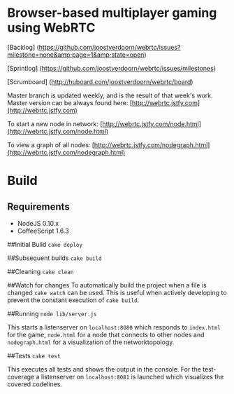 # Browser-based multiplayer gaming using WebRTC

[Backlog] (https://github.com/joostverdoorn/webrtc/issues?milestone=none&amp;page=1&amp;state=open)

[Sprintlog] (https://github.com/joostverdoorn/webrtc/issues/milestones)

[Scrumboard] (http://huboard.com/joostverdoorn/webrtc/board)

Master branch is updated weekly, and is the result of that week's work.
Master version can be always found here:
[http://webrtc.jstfy.com](http://webrtc.jstfy.com)

To start a new node in network:
[http://webrtc.jstfy.com/node.html](http://webrtc.jstfy.com/node.html)

To view a graph of all nodes:
[http://webrtc.jstfy.com/nodegraph.html](http://webrtc.jstfy.com/nodegraph.html)

# Build
## Requirements
* NodeJS 0.10.x
* CoffeeScript 1.6.3

##Initial Build
`cake deploy`

##Subsequent builds
`cake build`

##Cleaning
`cake clean`

##Watch for changes
To automatically build the project when a file is changed `cake watch` can be used. This is useful when actively developing to prevent the constant execution of `cake build`.

##Running
`node lib/server.js`

This starts a listenserver on `localhost:8080` which responds to `index.html` for the game, `node.html` for a node that connects to other nodes and `nodegraph.html` for a visualization of the networktopology.

##Tests
`cake test`

This executes all tests and shows the output in the console. For the test-coverage a listenserver on `localhost:8081` is launched which visualizes the covered codelines.
